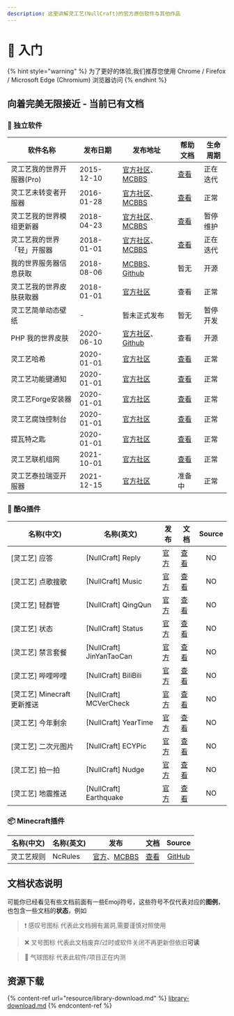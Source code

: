 ```yaml
---
description: 这里讲解灵工艺(NullCraft)的官方原创软件与其他作品
---
```


# 📔 入门

{% hint style="warning" %}
为了更好的体验,我们推荐您使用 Chrome / Firefox / Microsoft Edge (Chromium) 浏览器访问
{% endhint %}

## 向着完美无限接近 - 当前已有文档

### 💾 独立软件

| 软件名称            | 发布日期       | 发布地址                                                                                                              | 帮助文档                                               | 生命周期 |
| --------------- | ---------- | ----------------------------------------------------------------------------------------------------------------- | -------------------------------------------------- | ---- |
| 灵工艺我的世界开服器(Pro) | 2015-12-10 | [官方社区](https://nullcraft.org/d/5)、[MCBBS](https://www.mcbbs.net/thread-529520-1-1.html)                           | [查看](outdated/minecraft-server-pro.md)             | 正在迭代 |
| 灵工艺未转变者开服器      | 2016-01-28 | [官方社区](https://nullcraft.org/d/6)、[MCBBS](https://www.mcbbs.net/thread-547338-1-1.html)                           | [查看](software/unturned-server.md)                  | 正常   |
| 灵工艺我的世界模组更新器    | 2018-04-23 | [官方社区](https://nullcraft.org/d/7)、[MCBBS](https://www.mcbbs.net/thread-791922-1-1.html)                           | [查看](software/minecraft-mods-updater.md)           | 暂停维护 |
| 灵工艺我的世界「轻」开服器   | 2018-01-01 | [官方社区](https://nullcraft.org/d/4)、[MCBBS](https://www.mcbbs.net/thread-529520-1-1.html)                           | [查看](software/minecraft-server-lite.md)            | 正在迭代 |
| 我的世界服务器信息获取     | 2018-08-06 | [MCBBS](https://www.mcbbs.net/thread-812137-1-1.html)、[Github](https://github.com/FastChen/MinecraftOutClientWPF) | 暂无                                                 | 开源   |
| 灵工艺我的世界皮肤获取器    | 2018-01-01 | [官方社区](https://nullcraft.org/d/8)                                                                                 | 查看                                                 | 正常   |
| 灵工艺简单动态壁纸       | -          | 暂未正式发布                                                                                                            | 暂无                                                 | 暂停开发 |
| PHP 我的世界皮肤      | 2020-06-10 | [官方社区](https://nullcraft.org/d/9)、[Github](https://github.com/FastChen/PHP-Minecraft-Skin)                        | 查看                                                 | 开源   |
| 灵工艺哈希           | 2020-01-01 | [官方社区](https://nullcraft.org/d/12)                                                                                | [查看](software/hash.md)                             | 正常   |
| 灵工艺功能键通知        | 2020-01-01 | [官方社区](https://nullcraft.org/d/15)                                                                                | [查看](software/function-key-notice.md)              | 正常   |
| 灵工艺Forge安装器     | 2020-01-01 | [官方社区](https://nullcraft.org/d/19)                                                                                | [查看](software/forge-installer.md)                  | 正常   |
| 灵工艺腐蚀控制台        | 2020-01-01 | [官方社区](https://nullcraft.org/d/24)                                                                                | [查看](software/ling-gong-yi-fu-shi-kong-zhi-tai.md) | 正常   |
| 提瓦特之匙           | 2020-01-01 | [官方社区](https://nullcraft.org/d/20)                                                                                | [查看](software/the-key-of-teyvat.md)                | 正常   |
| 灵工艺联机组网         | 2021-10-01 | [官方社区](https://nullcraft.org/d/39)                                                                                | [查看](software/n2n.md)                              | 正常   |
| 灵工艺泰拉瑞亚开服器      | 2021-12-15 | [官方社区](https://nullcraft.org/d/48)                                                                                | 准备中                                                | 正常   |

### 🤖 酷Q插件

| 名称(中文)                | 名称(英文)                    | 发布                               | 文档                                      | Source |
| --------------------- | ------------------------- | -------------------------------- | --------------------------------------- | :----: |
| \[灵工艺] 应答             | \[NullCraft] Reply        | [官方](https://nullcraft.org/d/10) | [查看](outdated/coolq/reply.md)           |   NO   |
| \[灵工艺] 点歌搜歌           | \[NullCraft] Music        | [官方](https://nullcraft.org/d/10) | [查看](outdated/coolq/music.md)           |   NO   |
| \[灵工艺] 轻群管            | \[NullCraft] QingQun      | [官方](https://nullcraft.org/d/10) | [查看](outdated/coolq/qingqun.md)         |   NO   |
| \[灵工艺] 状态             | \[NullCraft] Status       | [官方](https://nullcraft.org/d/10) | [查看](outdated/coolq/status.md)          |   NO   |
| \[灵工艺] 禁言套餐           | \[NullCraft] JinYanTaoCan | [官方](https://nullcraft.org/d/10) | [查看](outdated/coolq/jin-yan-tao-can.md) |   NO   |
| \[灵工艺] 哔哩哔哩           | \[NullCraft] BiliBili     | [官方](https://nullcraft.org/d/10) | [查看](outdated/coolq/bilibili.md)        |   NO   |
| \[灵工艺] Minecraft 更新推送 | \[NullCraft] MCVerCheck   | [官方](https://nullcraft.org/d/10) | [查看](outdated/coolq/mcvercheck.md)      |   NO   |
| \[灵工艺] 今年剩余           | \[NullCraft] YearTime     | [官方](https://nullcraft.org/d/10) | [查看](outdated/coolq/yeartime.md)        |   NO   |
| \[灵工艺] 二次元图片          | \[NullCraft] ECYPic       | [官方](https://nullcraft.org/d/10) | [查看](outdated/coolq/ecypic.md)          |   NO   |
| \[灵工艺] 拍一拍            | \[NullCraft] Nudge        | [官方](https://nullcraft.org/d/10) | [查看](outdated/coolq/nudge.md)           |   NO   |
| \[灵工艺] 地震推送           | \[NullCraft] Earthquake   | [官方](https://nullcraft.org/d/10) | [查看](outdated/coolq/earthquake.md)      |   NO   |

### 📦 Minecraft插件

| 名称(中文) | 名称(英文)  | 发布                                                                                     | 文档                                |                     Source                     |
| ------ | ------- | -------------------------------------------------------------------------------------- | --------------------------------- | :--------------------------------------------: |
| 灵工艺规则  | NcRules | [官方](https://nullcraft.org/d/11)、[MCBBS](https://www.mcbbs.net/thread-997294-1-1.html) | [查看](plugin/minecraft/ncrules.md) | [GitHub](https://github.com/FastChen/NcRules/) |

## 文档状态说明

可能你已经看见有些文档前面有一些Emoji符号，这些符号不仅代表对应的**图例**，也包含一些文档的**状态**，例如

> ❗ 感叹号图标 代表此文档拥有漏洞,需要谨慎对照使用

> ❌ 叉号图标 代表此文档废弃/过时或软件关闭不再更新但依旧**可读**

> 🎈 气球图标 代表此软件/项目正在内测

## 资源下载

{% content-ref url="resource/library-download.md" %}
[library-download.md](resource/library-download.md)
{% endcontent-ref %}
